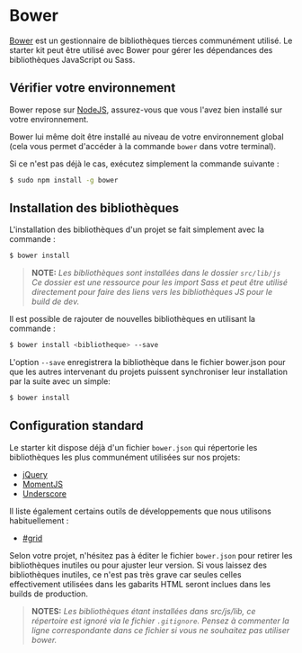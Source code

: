 
Bower
===============================================================================

[Bower](http://bower.io) est un gestionnaire de bibliothèques tierces communément
utilisé. Le starter kit peut être utilisé avec Bower pour gérer les dépendances
des bibliothèques JavaScript ou Sass.


Vérifier votre environnement
-------------------------------------------------------------------------------

Bower repose sur [NodeJS](http://nodejs.org/), assurez-vous que vous l'avez
bien installé sur votre environnement.

Bower lui même doit être installé au niveau de votre environnement global
(cela vous permet d'accéder à la commande `bower` dans votre terminal).

Si ce n'est pas déjà le cas, exécutez simplement la commande suivante :

```bash
$ sudo npm install -g bower
```


Installation des bibliothèques
-------------------------------------------------------------------------------

L'installation des bibliothèques d'un projet se fait simplement avec la
commande :

```bash
$ bower install
```

> **NOTE:** _Les bibliothèques sont installées dans le dossier `src/lib/js`
  Ce dossier est une ressource pour les import Sass et peut être utilisé
  directement pour faire des liens vers les bibliothèques JS pour le build
  de dev._

Il est possible de rajouter de nouvelles bibliothèques en utilisant la
commande :

```bash
$ bower install <bibliotheque> --save
```

L'option `--save` enregistrera la bibliothèque dans le fichier bower.json pour
que les autres intervenant du projets puissent synchroniser leur installation par la suite avec un simple:

```bash
$ bower install
```


Configuration standard
-------------------------------------------------------------------------------

Le starter kit dispose déjà d'un fichier `bower.json` qui répertorie les
bibliothèques les plus communément utilisées sur nos projets:

* [jQuery](http://jquery.com)
* [MomentJS](http://momentjs.com)
* [Underscore](http://underscorejs.org/)

Il liste également certains outils de développements que nous utilisons
habituellement :

* [#grid](http://hashgrid.com)

Selon votre projet, n'hésitez pas à éditer le fichier `bower.json` pour
retirer les bibliothèques inutiles ou pour ajuster leur version. Si
vous laissez des bibliothèques inutiles, ce n'est pas très grave car seules
celles effectivement utilisées dans les gabarits HTML seront inclues dans les
builds de production.

> **NOTES:** _Les bibliothèques étant installées dans src/js/lib, ce répertoire
  est ignoré via le fichier `.gitignore`. Pensez à commenter la ligne
  correspondante dans ce fichier si vous ne souhaitez pas utiliser bower._
